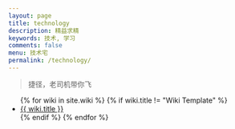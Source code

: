 ```yaml
---
layout: page
title: technology
description: 精益求精
keywords: 技术, 学习
comments: false
menu: 技术宅
permalink: /technology/
---
```


> 捷径，老司机带你飞

<ul class="listing">
{% for wiki in site.wiki %}
{% if wiki.title != "Wiki Template" %}
<li class="listing-item"><a href="{{ wiki.url }}">{{ wiki.title }}</a></li>
{% endif %}
{% endfor %}
</ul>
